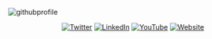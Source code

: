 ![githubprofile](https://user-images.githubusercontent.com/7014376/87238320-1b300580-c3cf-11ea-9dc3-d961fc454f12.png)


<p align="center">
  <a href="https://twitter.com/techspence"><img src="https://img.shields.io/twitter/url?label=Twitter&style=social&url=https%3A%2F%2Ftwitter.com%2Ftechspence" alt="Twitter"></a>
  <a href="https://www.linkedin.com/in/spenceralessi"><img src="https://img.shields.io/badge/LinkedIn--_.svg?style=social&logo=linkedin" alt="LinkedIn"></a>
  <a href="https://www.youtube.com/user/alessisb"><img src="https://img.shields.io/youtube/views/08gB5zL9qIA?label=YouTube&style=social" alt="YouTube"></a>
  <a href="https://spenceralessicom"><img src="https://img.shields.io/website?down_color=lightgrey&down_message=offline&up_color=greeb&up_message=Online&url=https%3A%2F%2Fspenceralessi.com" alt="Website"></a>
</p>

